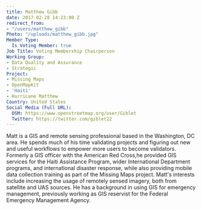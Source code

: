 ```yaml
---
title: Matthew Gibb
date: 2017-02-28 14:23:00 Z
redirect_from:
- "/users/matthew_gibb"
Photo: "/uploads/matthew_gibb.jpg"
Member Type:
  Is Voting Member: true
Job Title: Voting Membership Chairperson
Working Group:
- Data Quality and Assurance
- Strategic
Project:
- Missing Maps
- OpenMapKit
- 'Haiti'
- Hurricane Matthew
Country: United States
Social Media (Full URL):
  OSM: https://www.openstreetmap.org/user/Giblet
  Twitter: https://twitter.com/giblet22
---
```


<p>Matt is a GIS and remote sensing professional based in the Washington, DC area. He spends much of his time validating projects and figuring out new and useful workflows to empower more users to become validators. Formerly a GIS officer with the American Red Cross,he provided GIS services for the Haiti Assistance Program, wider International Department programs, and international disaster response, while also providing mobile data collection training as part of the Missing Maps project. Matt's interests include increasing the usage of remotely sensed imagery, both from satellite and UAS sources. He has a background in using GIS for emergency management, previously working as GIS reservist for the Federal Emergency Management Agency.&nbsp;</p>
